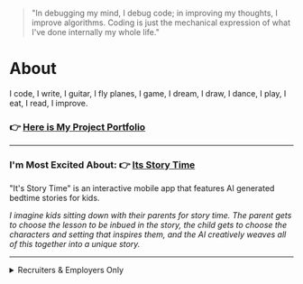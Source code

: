 
> "In debugging my mind, I debug code; in improving my thoughts, I improve algorithms. Coding is just the mechanical expression of what I've done internally my whole life."


# About

I code, I write, I guitar, I fly planes, I game, I dream, I draw, I dance, I play, I eat, I read, I improve.

### :point_right: [Here is My Project Portfolio](https://xbromsson.github.io/portfolio/)

---

### I'm Most Excited About: :point_right: [Its Story Time](https://github.com/xBromsson/bedtime-story)



"It's Story Time" is an interactive mobile app that features AI generated bedtime stories for kids. 

_I imagine kids sitting down with their parents for story time. The parent gets to choose the lesson to be inbued in the story, the child gets to choose the characters and setting that inspires them, and the AI creatively weaves all of this together into a unique story._

---




<details>
<summary>Recruiters & Employers Only</summary>

  # Beam Me Up, Scotty.
  
![JrM4](https://github.com/xBromsson/xbromsson/assets/73408796/19c02780-d89e-457d-853d-b02fd9d420f3)
</details>

<!--
**xBromsson/xbromsson** is a ✨ _special_ ✨ repository because its `README.md` (this file) appears on your GitHub profile.

Here are some ideas to get you started:

- 🔭 I’m currently working on ...
- 🌱 I’m currently learning ...
- 👯 I’m looking to collaborate on ...
- 🤔 I’m looking for help with ...
- 💬 Ask me about ...
- 📫 How to reach me: ...
- 😄 Pronouns: ...
- ⚡ Fun fact: ...
-->
